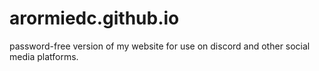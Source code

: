 # arormiedc.github.io
password-free version of my website for use on discord and other social media platforms.
